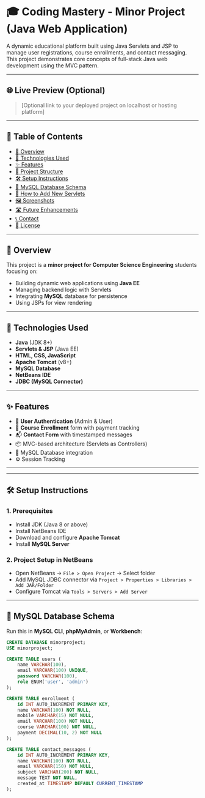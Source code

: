 # 🎓 Coding Mastery - Minor Project (Java Web Application)

A dynamic educational platform built using Java Servlets and JSP to manage user registrations, course enrollments, and contact messaging. This project demonstrates core concepts of full-stack Java web development using the MVC pattern.

---

## 🌐 Live Preview (Optional)

> [Optional link to your deployed project on localhost or hosting platform]

---

## 📌 Table of Contents

- [📖 Overview](#-overview)
- [🧰 Technologies Used](#-technologies-used)
- [✨ Features](#-features)
- [📁 Project Structure](#-project-structure)
- [🛠️ Setup Instructions](#️-setup-instructions)
- [🧬 MySQL Database Schema](#-mysql-database-schema)
- [📄 How to Add New Servlets](#-how-to-add-new-servlets)
- [🖼️ Screenshots](#-screenshots)
- [🛣️ Future Enhancements](#️-future-enhancements)
- [📞 Contact](#-contact)
- [📜 License](#-license)

---

## 📖 Overview

This project is a **minor project for Computer Science Engineering** students focusing on:

- Building dynamic web applications using **Java EE**
- Managing backend logic with Servlets
- Integrating **MySQL** database for persistence
- Using JSPs for view rendering

---

## 🧰 Technologies Used

- **Java** (JDK 8+)
- **Servlets & JSP** (Java EE)
- **HTML, CSS, JavaScript**
- **Apache Tomcat** (v8+)
- **MySQL Database**
- **NetBeans IDE**
- **JDBC (MySQL Connector)**

---

## ✨ Features

- 🔐 **User Authentication** (Admin & User)
- 📝 **Course Enrollment** form with payment tracking
- 📬 **Contact Form** with timestamped messages
- 📦 MVC-based architecture (Servlets as Controllers)
- 🔌 MySQL Database integration
- ⚙️ Session Tracking

---

---

## 🛠️ Setup Instructions

### 1. Prerequisites

- Install JDK (Java 8 or above)
- Install NetBeans IDE
- Download and configure **Apache Tomcat**
- Install **MySQL Server**

### 2. Project Setup in NetBeans

- Open NetBeans → `File > Open Project` → Select folder
- Add MySQL JDBC connector via `Project > Properties > Libraries > Add JAR/Folder`
- Configure Tomcat via `Tools > Servers > Add Server`

---

## 🧬 MySQL Database Schema

Run this in **MySQL CLI**, **phpMyAdmin**, or **Workbench**:

```sql
CREATE DATABASE minorproject;
USE minorproject;

CREATE TABLE users (
    name VARCHAR(100),
    email VARCHAR(100) UNIQUE,
    password VARCHAR(100),
    role ENUM('user', 'admin')
);

CREATE TABLE enrollment (
    id INT AUTO_INCREMENT PRIMARY KEY,
    name VARCHAR(100) NOT NULL,
    mobile VARCHAR(15) NOT NULL,
    email VARCHAR(100) NOT NULL,
    course VARCHAR(100) NOT NULL,
    payment DECIMAL(10, 2) NOT NULL
);

CREATE TABLE contact_messages (
    id INT AUTO_INCREMENT PRIMARY KEY,
    name VARCHAR(100) NOT NULL,
    email VARCHAR(150) NOT NULL,
    subject VARCHAR(200) NOT NULL,
    message TEXT NOT NULL,
    created_at TIMESTAMP DEFAULT CURRENT_TIMESTAMP
);



